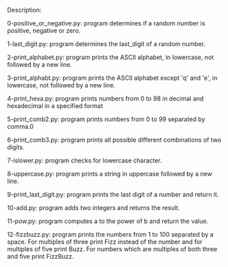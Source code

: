 Description:

0-positive_or_negative.py: program determines if a random number is positive, negative or zero.

1-last_digit.py: program determines the last_digit of a random number.

2-print_alphabet.py: program prints the ASCII alphabet, in lowercase, not followed by a new line.

3-print_alphabt.py: program prints the ASCII alphabet except 'q' and 'e', in lowercase, not followed by a new line.

4-print_hexa.py: program prints numbers from 0 to 98 in decimal and hexadecimal in a specified format

5-print_comb2.py: program prints numbers from 0 to 99 separated by comma.0

6-print_comb3.py: program prints all possible different combinations of two digits.

7-islower.py: program checks for lowercase character.

8-uppercase.py: program prints a string in uppercase followed by a new line.

9-print_last_digit.py: program prints the last digit of a number and return it.

10-add.py: program adds two integers and returns the result.

11-pow.py: program computes a to the power of b and return the value.

12-fizzbuzz.py: program prints the numbers from 1 to 100 separated by a space. For multiples of three print Fizz instead of the number and for multiples of five print Buzz. For numbers which are multiples of both three and five print FizzBuzz.
